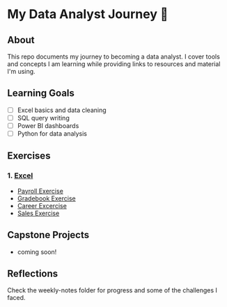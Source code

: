 # My Data Analyst Journey 🚀

## About

This repo documents my journey to becoming a data analyst. I cover tools and concepts I am learning while providing links to resources and material I'm using.

## Learning Goals

- [ ] Excel basics and data cleaning
- [ ] SQL query writing
- [ ] Power BI dashboards
- [ ] Python for data analysis

## Exercises
### 1. [Excel](https://github.com/mikechikwanda/data-journey/tree/main/excel)
- [Payroll Exercise](https://github.com/mikechikwanda/data-journey/tree/main/excel/payroll)
- [Gradebook Exercise](https://github.com/mikechikwanda/data-journey/tree/main/excel/gradebook)
- [Career Excercise](https://github.com/mikechikwanda/data-journey/tree/main/excel/career)
- [Sales Exercise](https://github.com/mikechikwanda/data-journey/tree/main/excel/sales)

## Capstone Projects

- coming soon!

## Reflections

Check the weekly-notes folder for progress and some of the challenges I faced.
